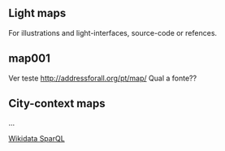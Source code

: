 ## Light maps

For illustrations and light-interfaces, source-code or refences.

## map001

Ver teste http://addressforall.org/pt/map/
Qual a fonte??


## City-context maps
...

[Wikidata SparQL](https://query.wikidata.org/#%0A%0A%0ASELECT%20%3Fitem%20%3FitemLabel%20%20%20WHERE%20%7B%0A%20%20%3Fitem%20wdt%3AP31%20wd%3AQ3184121.%0A%20%20SERVICE%20wikibase%3Alabel%20%7B%20bd%3AserviceParam%20wikibase%3Alanguage%20%22%5BAUTO_LANGUAGE%5D%2Cen%22.%20%7D%0A%7D)


